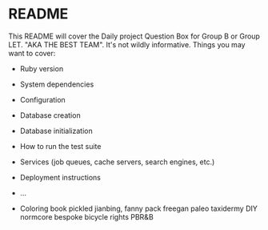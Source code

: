 # README

This README will cover the Daily project Question Box for Group B or Group LET. "AKA THE BEST TEAM". It's not wildly informative.
Things you may want to cover:

* Ruby version

* System dependencies

* Configuration

* Database creation

* Database initialization

* How to run the test suite

* Services (job queues, cache servers, search engines, etc.)

* Deployment instructions

* ...

* Coloring book pickled jianbing, fanny pack freegan paleo taxidermy DIY normcore bespoke bicycle rights PBR&B
